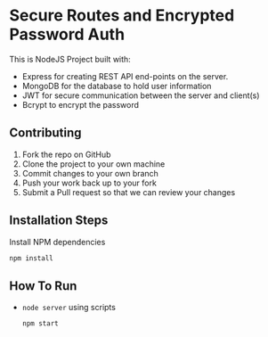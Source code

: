 # Secure Routes and Encrypted Password Auth

This is NodeJS Project built with:
  * Express for creating REST API end-points on the server. 
  * MongoDB for the database to hold user information
  * JWT for secure communication between the server and client(s)
  * Bcrypt to encrypt the password
  
## Contributing

  1. Fork the repo on GitHub
  2. Clone the project to your own machine
  3. Commit changes to your own branch
  4. Push your work back up to your fork
  5. Submit a Pull request so that we can review your changes

## Installation Steps

Install NPM dependencies
  ```sh
  npm install
  ```
  
## How To Run

  - `node server` using scripts
    ```sh
    npm start
    ```
